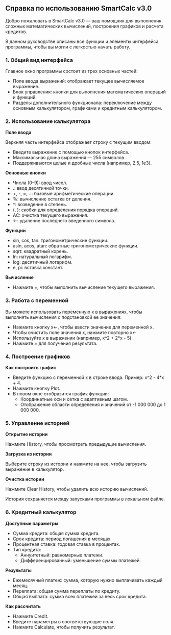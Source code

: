 ## Справка по использованию SmartCalc v3.0

Добро пожаловать в SmartCalc v3.0 — ваш помощник для выполнения сложных математических вычислений, 
построения графиков и расчета кредитов. 

В данном руководстве описаны все функции и элементы интерфейса программы, чтобы вы могли с легкостью начать работу.

### 1. Общий вид интерфейса 

Главное окно программы состоит из трех основных частей:

  - Поле ввода выражений: отображает текущее вычисляемое выражение.
  - Блок управления: кнопки для выполнения математических операций и функций.
  - Разделы дополнительного функционала: переключение между основным калькулятором, графиками и кредитным калькулятором.

### 2. Использование калькулятора

**Поле ввода**  

Верхняя часть интерфейса отображает строку с текущим вводом:

  - Введите выражение с помощью кнопок интерфейса.
  - Максимальная длина выражения — 255 символов.
  - Поддерживаются целые и дробные числа (например, 2.5, 1e3).    

**Основные кнопки**

  - Числа (0–9): ввод чисел.
  - .: ввод десятичной точки.
  - +, -, ×, ÷: базовые арифметические операции.
  - %: вычисление остатка от деления.
  - ^: возведение в степень.
  - (, ): скобки для определения порядка операций.
  - AC: очистка текущего выражения.
  - <-: удаление последнего введенного символа.

**Функции**

  - sin, cos, tan: тригонометрические функции.
  - asin, acos, atan: обратные тригонометрические функции.
  - sqrt: квадратный корень.
  - ln: натуральный логарифм.
  - log: десятичный логарифм.
  - e, pi: вставка констант.

**Вычисление**

   - Нажмите =, чтобы выполнить вычисление текущего выражения.

### 3. Работа с переменной 

Вы можете использовать переменную x в выражениях, чтобы выполнять вычисления с подстановкой ее значения:

  - Нажмите кнопку x<-, чтобы ввести значение для переменной x.
  - Чтобы очистить поле значения x, нажмите повторно x<-
  - Используйте x в выражении (например, x^2 + 2*x - 5).
  - Нажмите = для получения результата.

### 4. Построение графиков

**Как построить график**

  - Введите функцию с переменной x в строке ввода. Пример: x^2 - 4*x + 4.
  - Нажмите кнопку Plot.
  - В новом окне отобразится график функции:
     - Координатные оси и сетка с адаптивным шагом.
     - Отображение области определения и значений от -1 000 000 до 1 000 000.

### 5. Управление историей

**Открытие истории**

Нажмите History, чтобы просмотреть предыдущие вычисления.

**Загрузка из истории**

Выберите строку из истории и нажмите на нее, чтобы загрузить выражение в калькулятор.

**Очистка истории**

Нажмите Clear History, чтобы удалить всю историю вычислений.

История сохраняется между запусками программы в локальном файле.

### 6. Кредитный калькулятор

**Доступные параметры**

  - Сумма кредита: общая сумма кредита.
  - Срок кредита: период погашения в месяцах.
  - Процентная ставка: годовая ставка в процентах.
  - Тип кредита:      
     - Аннуитетный: равномерные платежи.
     - Дифференцированный: уменьшение суммы платежей.

**Результаты**

  - Ежемесячный платеж: сумма, которую нужно выплачивать каждый месяц.
  - Переплата: общая сумма переплаты по кредиту.
  - Общая выплата: сумма всех платежей за весь срок кредита.

**Как рассчитать**

  - Нажмите Credit.
  - Введите параметры в соответствующие поля.
  - Нажмите Calculate, чтобы получить результат.